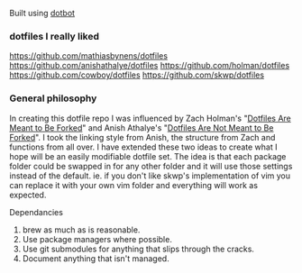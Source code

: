 
Built using [dotbot][1]

### dotfiles I really liked
https://github.com/mathiasbynens/dotfiles
https://github.com/anishathalye/dotfiles
https://github.com/holman/dotfiles
https://github.com/cowboy/dotfiles
https://github.com/skwp/dotfiles

### General philosophy
In creating this dotfile repo I was influenced by Zach Holman's "[Dotfiles Are Meant to Be Forked][2]" and Anish Athalye's "[Dotfiles Are Not Meant to Be Forked][3]". I took the linking style from Anish, the structure from Zach and functions from all over. I have extended these two ideas to create what I hope will be an easily modifiable dotfile set. The idea is that each package folder could be swapped in for any other folder and it will use those settings instead of the default. ie. if you don't like skwp's implementation of vim you can replace it with your own vim folder and everything will work as expected.

Dependancies

1. brew as much as is reasonable.
2. Use package managers where possible.
2. Use git submodules for anything that slips through the cracks.
3. Document anything that isn't managed.


[1]: https://github.com/anishathalye/dotbot
[2]: http://zachholman.com/2010/08/dotfiles-are-meant-to-be-forked/
[3]: http://www.anishathalye.com/2014/08/03/managing-your-dotfiles/

